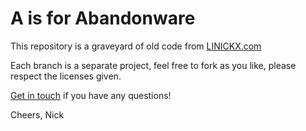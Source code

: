 # A is for Abandonware #

This repository is a graveyard of old code from [LINICKX.com](http://www.linickx.com)

Each branch is a separate project, feel free to fork as you like, please respect the licenses given.

[Get in touch](https://github.com/inbox/new) if you have any questions!

Cheers,
Nick

